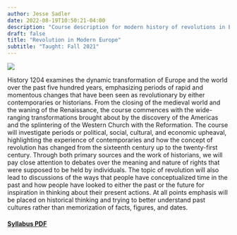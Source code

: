 ```yaml
---
author: Jesse Sadler
date: 2022-08-19T10:50:21-04:00
description: "Course description for modern history of revolutions in Europe course taught at Loyola Marymount University"
draft: false
title: "Revolution in Modern Europe"
subtitle: "Taught: Fall 2021"
---
```


<!--more-->

![](/img/Liberty.jpg)

History 1204 examines the dynamic transformation of Europe and the world over the past five hundred years, emphasizing periods of rapid and momentous changes that have been seen as revolutionary by either contemporaries or historians. From the closing of the medieval world and the waning of the Renaissance, the course commences with the wide-ranging transformations brought about by the discovery of the Americas and the splintering of the Western Church with the Reformation. The course will investigate periods or political, social, cultural, and economic upheaval, highlighting the experience of contemporaries and how the concept of revolution has changed from the sixteenth century up to the twenty-first century. Through both primary sources and the work of historians, we will pay close attention to debates over the meaning and nature of rights that were supposed to be held by individuals. The topic of revolution will also lead to discussions of the ways that people have conceptualized time in the past and how people have looked to either the past or the future for inspiration in thinking about their present actions. At all points emphasis will be placed on historical thinking and trying to better understand past cultures rather than memorization of facts, figures, and dates.

#### [Syllabus PDF](/img/Sadler-1204-Syllabus-F21.pdf)
